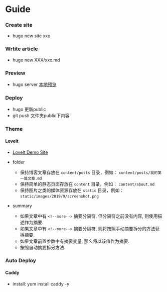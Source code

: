 # Guide


<!--more-->

### Create site

* hugo new site xxx

### Wrtite article

* hugo new XXX/xxx.md

### Preview

* hugo server  [本地预览](localhost:1313)

### Deploy

* hugo 更新public
* git push 文件夹public下内容

### Theme

#### LoveIt

* [LoveIt Demo Site](https://hugoloveit.com)

* folder
  * 保持博客文章存放在 `content/posts` 目录，例如： `content/posts/我的第一篇文章.md`
  * 保持简单的静态页面存放在 `content` 目录，例如： `content/about.md`
  * 保持图片之类的媒体资源存放在 `static` 目录，例如： `static/images/2019/9/screenshot.png`

* summary
  * 如果文章中有 `<!--more-->` 摘要分隔符, 但分隔符之前没有内容, 则使用描述作为摘要.
  * 如果文章中有 `<!--more-->` 摘要分隔符, 则将按照手动摘要拆分的方法获得摘要.
  * 如果文章前置参数中有摘要变量, 那么将以该值作为摘要.
  * 按照自动摘要拆分方法.

### Auto Deploy

#### Caddy

* install:  yum install caddy -y




